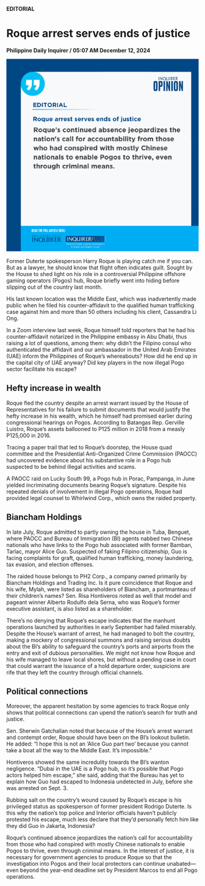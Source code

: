 **EDITORIAL**

# Roque arrest serves ends of justice

****Philippine Daily Inquirer / 05:07 AM December 12, 2024****

![Image](images/editorial12122024.png)











Former Duterte spokesperson Harry Roque is playing catch me if you can. But as a lawyer, he should know that flight often indicates guilt. Sought by the House to shed light on his role in a controversial Philippine offshore gaming operators (Pogos) hub, Roque briefly went into hiding before slipping out of the country last month.

His last known location was the Middle East, which was inadvertently made public when he filed his counter-affidavit to the qualified human trafficking case against him and more than 50 others including his client, Cassandra Li Ong.

In a Zoom interview last week, Roque himself told reporters that he had his counter-affidavit notarized in the Philippine embassy in Abu Dhabi, thus raising a lot of questions, among them: why didn’t the Filipino consul who authenticated the affidavit and our ambassador in the United Arab Emirates (UAE) inform the Philippines of Roque’s whereabouts? How did he end up in the capital city of UAE anyway? Did key players in the now illegal Pogo sector facilitate his escape?

## Hefty increase in wealth

Roque fled the country despite an arrest warrant issued by the House of Representatives for his failure to submit documents that would justify the hefty increase in his wealth, which he himself had promised earlier during congressional hearings on Pogos. According to Batangas Rep. Gerville Luistro, Roque’s assets ballooned to P125 million in 2018 from a measly P125,000 in 2016.

Tracing a paper trail that led to Roque’s doorstep, the House quad committee and the Presidential Anti-Organized Crime Commission (PAOCC) had uncovered evidence about his substantive role in a Pogo hub suspected to be behind illegal activities and scams.

A PAOCC raid on Lucky South 99, a Pogo hub in Porac, Pampanga, in June yielded incriminating documents bearing Roque’s signature. Despite his repeated denials of involvement in illegal Pogo operations, Roque had provided legal counsel to Whirlwind Corp., which owns the raided property.

## Biancham Holdings

In late July, Roque admitted to partly owning the house in Tuba, Benguet, where PAOCC and Bureau of Immigration (BI) agents nabbed two Chinese nationals who have links to the Pogo hub associated with former Bamban, Tarlac, mayor Alice Guo. Suspected of faking Filipino citizenship, Guo is facing complaints for graft, qualified human trafficking, money laundering, tax evasion, and election offenses.

The raided house belongs to PH2 Corp., a company owned primarily by Biancham Holdings and Trading Inc. Is it pure coincidence that Roque and his wife, Mylah, were listed as shareholders of Biancham, a portmanteau of their children’s names? Sen. Risa Hontiveros noted as well that model and pageant winner Alberto Rodulfo dela Serna, who was Roque’s former executive assistant, is also listed as a shareholder.

There’s no denying that Roque’s escape indicates that the manhunt operations launched by authorities in early September had failed miserably. Despite the House’s warrant of arrest, he had managed to bolt the country, making a mockery of congressional summons and raising serious doubts about the BI’s ability to safeguard the country’s ports and airports from the entry and exit of dubious personalities. We might not know how Roque and his wife managed to leave local shores, but without a pending case in court that could warrant the issuance of a hold departure order, suspicions are rife that they left the country through official channels.

## Political connections

Moreover, the apparent hesitation by some agencies to track Roque only shows that political connections can upend the nation’s search for truth and justice.

Sen. Sherwin Gatchalian noted that because of the House’s arrest warrant and contempt order, Roque should have been on the BI’s lookout bulletin. He added: “I hope this is not an ‘Alice Guo part two’ because you cannot take a boat all the way to the Middle East. It’s impossible.”

Hontiveros showed the same incredulity towards the BI’s wanton negligence. “Dubai in the UAE is a Pogo hub, so it’s possible that Pogo actors helped him escape,” she said, adding that the Bureau has yet to explain how Guo had escaped to Indonesia undetected in July, before she was arrested on Sept. 3.

Rubbing salt on the country’s wound caused by Roque’s escape is his privileged status as spokesperson of former president Rodrigo Duterte. Is this why the nation’s top police and Interior officials haven’t publicly protested his escape, much less declare that they’d personally fetch him like they did Guo in Jakarta, Indonesia?

Roque’s continued absence jeopardizes the nation’s call for accountability from those who had conspired with mostly Chinese nationals to enable Pogos to thrive, even through criminal means. In the interest of justice, it is necessary for government agencies to produce Roque so that the investigation into Pogos and their local protectors can continue unabated—even beyond the year-end deadline set by President Marcos to end all Pogo operations.